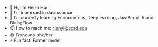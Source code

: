 - 👋 Hi, I’m Helen Hui
- 👀 I’m interested in data science
- 🌱 I’m currently learning Econometrics, Deep learning, JavaScript, R and DialogFlow
- 📫 How to reach me: hjunyi@ucsd.edu
- 😄 Pronouns: she/her
- ⚡ Fun fact: Former model
